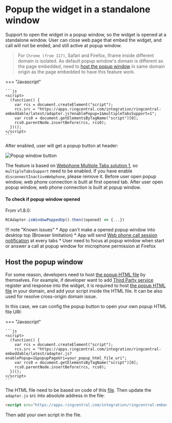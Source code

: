 # Popup the widget in a standalone window

Support to open the widget in a popup window, so the widget is opened at a standalone window. User can close web page that embed the widget, and call will not be ended, and still active at popup window.

> For `Chrome (from 117)`, Safari and Firefox, iframe inside different domain is isolated. As default popup window's domain is different as the page embedded, need to [host the popup window](popup-window.md#host-the-popup-window) in same domain origin as the page embedded to have this feature work.

=== "Javascript"

    ```js
    <script>
      (function() {
        var rcs = document.createElement("script");
        rcs.src = "https://apps.ringcentral.com/integration/ringcentral-embeddable/latest/adapter.js?enablePopup=1&multipleTabsSupport=1";
        var rcs0 = document.getElementsByTagName("script")[0];
        rcs0.parentNode.insertBefore(rcs, rcs0);
      })();
    </script>
    ```

After enabled, user will get a popup button at header:

![Popup window button](https://user-images.githubusercontent.com/7036536/114856037-32e26180-9e19-11eb-9e41-46d40ff50c2d.png)

The feature is based on [Webphone Multiple Tabs solution 1](multiple-tabs.md#option-1-have-only-connection-in-first-opened-tab), so `multipleTabsSupport` need to be  enabled. If you have enable `disconnectInactiveWebphone`, please remove it. Before user open popup window, web phone connection is built at first opened tab. After user open popup window, web phone connection is built at popup window.

#### To check if popup window opened

From v1.8.0:

```js
RCAdapter.isWindowPoppedUp().then((opened) => {...})
```

!!! note "Known issues"
    * App can't make a opened popup window into desktop top (Browser limitation)
    * App will send [Web phone call session notification](../integration/events.md#web-phone-call-event) at every tabs
    * User need to focus at popup window when start or answer a call at popup window for microphone permission at Firefox

## Host the popup window

For some reason, developers need to host [the popup HTML file](https://github.com/ringcentral/ringcentral-embeddable/blob/master/src/popup.html) by themselves. For example, if developer want to add [Third Party service](https://github.com/ringcentral/ringcentral-embeddable/blob/master/docs/third-party-service-in-widget.md#third-party-service-in-widget) register and response into the widget, it is required to host [the popup HTML file](https://github.com/ringcentral/ringcentral-embeddable/blob/master/src/popup.html) in your domain, and add your script inside the HTML file. It can be also used for resolve cross-origin domain issue.

In this case, we can config the popup button to open your own popup HTML file URI:

=== "Javascript"

    ```js
    <script>
      (function() {
        var rcs = document.createElement("script");
        rcs.src = "https://apps.ringcentral.com/integration/ringcentral-embeddable/latest/adapter.js?enablePopup=1&popupPageUri=your_popup_html_file_uri";
        var rcs0 = document.getElementsByTagName("script")[0];
        rcs0.parentNode.insertBefore(rcs, rcs0);
      })();
    </script>
    ```

The HTML file need to be based on code of this [file](https://github.com/ringcentral/ringcentral-embeddable/blob/master/src/popup.html). Then update the `adapter.js` src into absolute address in the file:

```html
<script src="https://apps.ringcentral.com/integration/ringcentral-embeddable/latest/adapter.js"></script>
```

Then add your own script in the file.
